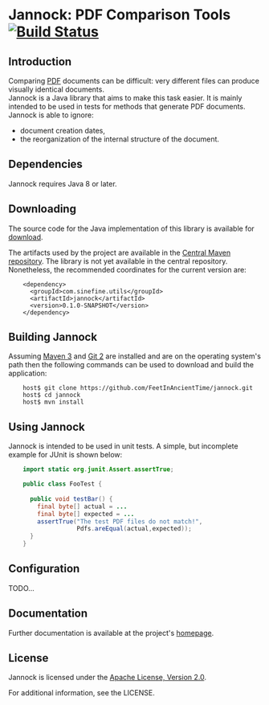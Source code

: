 # Jannock: PDF Comparison Tools [![Build Status](https://travis-ci.org/FeetInAncientTime/jannock.svg)](https://travis-ci.org/FeetInAncientTime/jannock)

## Introduction

Comparing [PDF](http://www.adobe.com/products/acrobat/adobepdf.html) documents 
can be difficult: very different files can produce visually identical documents.  
Jannock is a Java library that aims to make this task easier.  It is mainly 
intended to be used in tests for methods that generate PDF documents.  
Jannock is able to ignore:

- document creation dates,
- the reorganization of the internal structure of the document.

## Dependencies

Jannock requires Java 8 or later.

## Downloading

The source code for the Java implementation of this library is available for 
[download](http://github.com/).

The artifacts used by the project are available in the 
[Central Maven repository](http://search.maven.org/).  The library is not
yet available in the central repository.  Nonetheless, the recommended 
coordinates for the current version are:

```
    <dependency>
      <groupId>com.sinefine.utils</groupId>
      <artifactId>jannock</artifactId>
      <version>0.1.0-SNAPSHOT</version>
    </dependency>
```

## Building Jannock

Assuming [Maven 3](https://maven.apache.org/) and [Git 2](http://git-scm.com/) 
are installed and are on the operating system's path then the following commands
can be used to download and build the application:

```
    host$ git clone https://github.com/FeetInAncientTime/jannock.git
    host$ cd jannock
    host$ mvn install
```

## Using Jannock

Jannock is intended to be used in unit tests.  A simple, but incomplete example 
for JUnit is shown below:

```java
    import static org.junit.Assert.assertTrue;

    public class FooTest {
    
      public void testBar() {
        final byte[] actual = ...
        final byte[] expected = ...
        assertTrue("The test PDF files do not match!",
                   Pdfs.areEqual(actual,expected));
      }
    }
```

## Configuration

TODO...

## Documentation

Further documentation is available at the project's 
[homepage](http://www.sinefine.com/software/jannock).

## License

Jannock is licensed under the [Apache License, Version 2.0](http://www.apache.org/licenses/LICENSE-2.0).

For additional information, see the LICENSE.